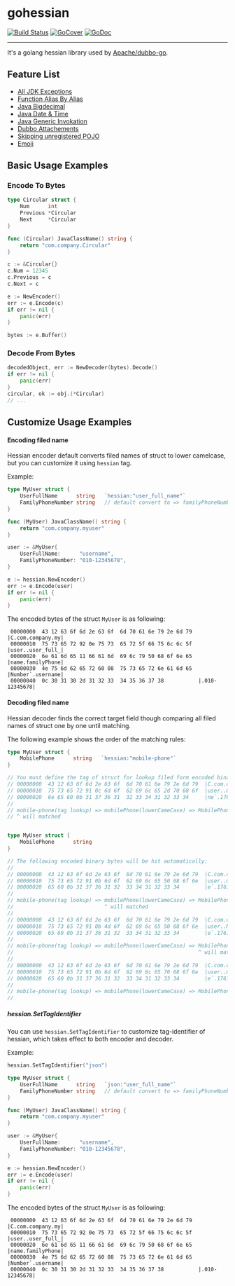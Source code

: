 # gohessian

[![Build Status](https://travis-ci.org/apache/dubbo-go-hessian2.png?branch=master)](https://travis-ci.org/apache/dubbo-go-hessian2)
[![GoCover](http://gocover.io/_badge/github.com/apache/dubbo-go-hessian2)](http://gocover.io/github.com/apache/dubbo-go-hessian2)
[![GoDoc](https://godoc.org/github.com/apache/dubbo-go-hessian2?status.svg)](https://godoc.org/github.com/apache/dubbo-go-hessian2)


---

It's a golang hessian library used by [Apache/dubbo-go](https://github.com/apache/dubbo-go).

## Feature List

* [All JDK Exceptions](https://github.com/apache/dubbo-go-hessian2/issues/59)
* [Function Alias By Alias](https://github.com/apache/dubbo-go-hessian2/issues/19)
* [Java Bigdecimal](https://github.com/apache/dubbo-go-hessian2/issues/89)
* [Java Date & Time](https://github.com/apache/dubbo-go-hessian2/issues/90)
* [Java Generic Invokation](https://github.com/apache/dubbo-go-hessian2/issues/84)
* [Dubbo Attachements](https://github.com/apache/dubbo-go-hessian2/issues/49)
* [Skipping unregistered POJO](https://github.com/apache/dubbo-go-hessian2/pull/128)
* [Emoji](https://github.com/apache/dubbo-go-hessian2/issues/129)

## Basic Usage Examples

### Encode To Bytes

```go
type Circular struct {
	Num      int
	Previous *Circular
	Next     *Circular
}

func (Circular) JavaClassName() string {
	return "com.company.Circular"
}

c := &Circular{}
c.Num = 12345
c.Previous = c
c.Next = c

e := NewEncoder()
err := e.Encode(c)
if err != nil {
    panic(err)
}

bytes := e.Buffer()
```

### Decode From Bytes

```go
decodedObject, err := NewDecoder(bytes).Decode()
if err != nil {
    panic(err)
}
circular, ok := obj.(*Circular)
// ...
```

## Customize Usage Examples

#### Encoding filed name

Hessian encoder default converts filed names of struct to lower camelcase, but you can customize it using `hessian` tag.

Example:
```go
type MyUser struct {
	UserFullName      string   `hessian:"user_full_name"`
	FamilyPhoneNumber string   // default convert to => familyPhoneNumber
}

func (MyUser) JavaClassName() string {
	return "com.company.myuser"
}

user := &MyUser{
    UserFullName:      "username",
    FamilyPhoneNumber: "010-12345678",
}

e := hessian.NewEncoder()
err := e.Encode(user)
if err != nil {
    panic(err)
}
```

The encoded bytes of the struct `MyUser` is as following:
```text
 00000000  43 12 63 6f 6d 2e 63 6f  6d 70 61 6e 79 2e 6d 79  |C.com.company.my|
 00000010  75 73 65 72 92 0e 75 73  65 72 5f 66 75 6c 6c 5f  |user..user_full_|
 00000020  6e 61 6d 65 11 66 61 6d  69 6c 79 50 68 6f 6e 65  |name.familyPhone|
 00000030  4e 75 6d 62 65 72 60 08  75 73 65 72 6e 61 6d 65  |Number`.username|
 00000040  0c 30 31 30 2d 31 32 33  34 35 36 37 38           |.010-12345678|
```

#### Decoding filed name

Hessian decoder finds the correct target field though comparing all filed names of struct one by one until matching.

The following example shows the order of the matching rules:
```go
type MyUser struct {
	MobilePhone      string   `hessian:"mobile-phone"`
}

// You must define the tag of struct for lookup filed form encoded binary bytes, in this case：
// 00000000  43 12 63 6f 6d 2e 63 6f  6d 70 61 6e 79 2e 6d 79  |C.com.company.my|
// 00000010  75 73 65 72 91 0c 6d 6f  62 69 6c 65 2d 70 68 6f  |user..mobile-pho|
// 00000020  6e 65 60 0b 31 37 36 31  32 33 34 31 32 33 34     |ne`.17612341234|
//
// mobile-phone(tag lookup) => mobilePhone(lowerCameCase) => MobilePhone(SameCase) => mobilephone(lowercase)
// ^ will matched


type MyUser struct {
	MobilePhone      string
}

// The following encoded binary bytes will be hit automatically:
//
// 00000000  43 12 63 6f 6d 2e 63 6f  6d 70 61 6e 79 2e 6d 79  |C.com.company.my|
// 00000010  75 73 65 72 91 0b 6d 6f  62 69 6c 65 50 68 6f 6e  |user..mobilePhon|
// 00000020  65 60 0b 31 37 36 31 32  33 34 31 32 33 34        |e`.17612341234|
//
// mobile-phone(tag lookup) => mobilePhone(lowerCameCase) => MobilePhone(SameCase) => mobilephone(lowercase)
//                             ^ will matched
//
// 00000000  43 12 63 6f 6d 2e 63 6f  6d 70 61 6e 79 2e 6d 79  |C.com.company.my|
// 00000010  75 73 65 72 91 0b 4d 6f  62 69 6c 65 50 68 6f 6e  |user..MobilePhon|
// 00000020  65 60 0b 31 37 36 31 32  33 34 31 32 33 34        |e`.17612341234|
//
// mobile-phone(tag lookup) => mobilePhone(lowerCameCase) => MobilePhone(SameCase) => mobilephone(lowercase)
//                                                           ^ will matched
//
// 00000000  43 12 63 6f 6d 2e 63 6f  6d 70 61 6e 79 2e 6d 79  |C.com.company.my|
// 00000010  75 73 65 72 91 0b 6d 6f  62 69 6c 65 70 68 6f 6e  |user..mobilephon|
// 00000020  65 60 0b 31 37 36 31 32  33 34 31 32 33 34        |e`.17612341234|
//
// mobile-phone(tag lookup) => mobilePhone(lowerCameCase) => MobilePhone(SameCase) => mobilephone(lowercase)
//                                                                                    ^ will matched

```


##### hessian.SetTagIdentifier

You can use `hessian.SetTagIdentifier` to customize tag-identifier of hessian, which takes effect to both encoder and decoder.

Example:
```go
hessian.SetTagIdentifier("json")

type MyUser struct {
	UserFullName      string   `json:"user_full_name"`
	FamilyPhoneNumber string   // default convert to => familyPhoneNumber
}

func (MyUser) JavaClassName() string {
	return "com.company.myuser"
}

user := &MyUser{
    UserFullName:      "username",
    FamilyPhoneNumber: "010-12345678",
}

e := hessian.NewEncoder()
err := e.Encode(user)
if err != nil {
    panic(err)
}
```

The encoded bytes of the struct `MyUser` is as following:
```text
 00000000  43 12 63 6f 6d 2e 63 6f  6d 70 61 6e 79 2e 6d 79  |C.com.company.my|
 00000010  75 73 65 72 92 0e 75 73  65 72 5f 66 75 6c 6c 5f  |user..user_full_|
 00000020  6e 61 6d 65 11 66 61 6d  69 6c 79 50 68 6f 6e 65  |name.familyPhone|
 00000030  4e 75 6d 62 65 72 60 08  75 73 65 72 6e 61 6d 65  |Number`.username|
 00000040  0c 30 31 30 2d 31 32 33  34 35 36 37 38           |.010-12345678|
```
